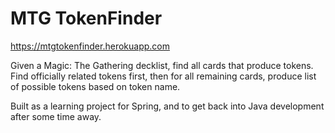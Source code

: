 # MTG TokenFinder
https://mtgtokenfinder.herokuapp.com

Given a Magic: The Gathering decklist, find all cards that produce tokens. Find officially related tokens first, then for all remaining cards, produce list of possible tokens based on token name.

Built as a learning project for Spring, and to get back into Java development after some time away.
